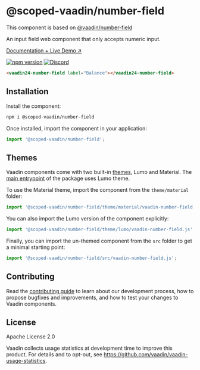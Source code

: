 # @scoped-vaadin/number-field

This component is based on [@vaadin/number-field](https://www.npmjs.com/package/@vaadin/number-field)

An input field web component that only accepts numeric input.

[Documentation + Live Demo ↗](https://vaadin.com/docs/latest/components/number-field)

[![npm version](https://badgen.net/npm/v/@scoped-vaadin/number-field)](https://www.npmjs.com/package/@scoped-vaadin/number-field)
[![Discord](https://img.shields.io/discord/732335336448852018?label=discord)](https://discord.gg/PHmkCKC)

```html
<vaadin24-number-field label="Balance"></vaadin24-number-field>
```

## Installation

Install the component:

```sh
npm i @scoped-vaadin/number-field
```

Once installed, import the component in your application:

```js
import '@scoped-vaadin/number-field';
```

## Themes

Vaadin components come with two built-in [themes](https://vaadin.com/docs/latest/styling), Lumo and Material.
The [main entrypoint](https://github.com/vaadin/web-components/blob/main/packages/number-field/vaadin-number-field.js) of the package uses Lumo theme.

To use the Material theme, import the component from the `theme/material` folder:

```js
import '@scoped-vaadin/number-field/theme/material/vaadin-number-field.js';
```

You can also import the Lumo version of the component explicitly:

```js
import '@scoped-vaadin/number-field/theme/lumo/vaadin-number-field.js';
```

Finally, you can import the un-themed component from the `src` folder to get a minimal starting point:

```js
import '@scoped-vaadin/number-field/src/vaadin-number-field.js';
```

## Contributing

Read the [contributing guide](https://vaadin.com/docs/latest/contributing/overview) to learn about our development process, how to propose bugfixes and improvements, and how to test your changes to Vaadin components.

## License

Apache License 2.0

Vaadin collects usage statistics at development time to improve this product.
For details and to opt-out, see https://github.com/vaadin/vaadin-usage-statistics.
